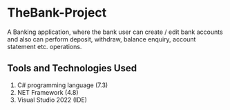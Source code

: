 # TheBank-Project
A Banking application, where the bank user can create / edit bank accounts and also can perform deposit, withdraw, balance enquiry, account statement etc. operations.
## Tools and Technologies Used
1. C# programming language (7.3)
2. NET Framework (4.8)
3. Visual Studio 2022 (IDE)
